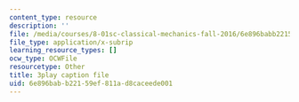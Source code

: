 ```yaml
---
content_type: resource
description: ''
file: /media/courses/8-01sc-classical-mechanics-fall-2016/6e896babb22159ef811ad8caceede001_ol1COj0LACs.vtt
file_type: application/x-subrip
learning_resource_types: []
ocw_type: OCWFile
resourcetype: Other
title: 3play caption file
uid: 6e896bab-b221-59ef-811a-d8caceede001
---
```

